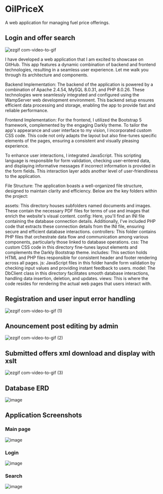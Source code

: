 # OilPriceX
A web application for managing fuel price offerings.

## Login and offer search 
![ezgif com-video-to-gif](https://github.com/PanosEko/OilPriceX/assets/93736094/df140a94-84d2-4a5f-b995-ef66445b5291)

I have developed a web application that I am excited to showcase on GitHub. This app features a dynamic combination of backend and frontend technologies, resulting in a seamless user experience. Let me walk you through its architecture and components.

Backend Implementation:
The backend of the application is powered by a combination of Apache 2.4.54, MySQL 8.0.31, and PHP 8.0.26. These technologies were seamlessly integrated and configured using the WampServer web development environment. This backend setup ensures efficient data processing and storage, enabling the app to provide fast and reliable performance.

Frontend Implementation:
For the frontend, I utilized the Bootstrap 5 framework, complemented by the engaging Darkly theme. To tailor the app's appearance and user interface to my vision, I incorporated custom CSS code. This code not only adapts the layout but also fine-tunes specific elements of the pages, ensuring a consistent and visually pleasing experience.

To enhance user interactions, I integrated JavaScript. This scripting language is responsible for form validation, checking user-entered data, and displaying informative messages if incorrect information is provided in the form fields. This interaction layer adds another level of user-friendliness to the application.

File Structure:
The application boasts a well-organized file structure, designed to maintain clarity and efficiency. Below are the key folders within the project:

assets: This directory houses subfolders named documents and images. These contain the necessary PDF files for terms of use and images that enrich the website's visual content.
config: Here, you'll find an INI file containing the database connection details. Additionally, I've included PHP code that extracts these connection details from the INI file, ensuring secure and efficient database interactions.
controllers: This folder contains PHP files that orchestrate data flow and communication among various components, particularly those linked to database operations.
css: The custom CSS code in this directory fine-tunes layout elements and complements the Darkly Bootstrap theme.
includes: This section holds HTML and PHP files responsible for consistent header and footer rendering across all pages.
js: JavaScript files in this folder handle form validation by checking input values and providing instant feedback to users.
model: The DbClient class in this directory facilitates smooth database interactions, handling data insertion, deletion, and updates.
views: This is where the code resides for rendering the actual web pages that users interact with.

## Registration and user input error handling 
![ezgif com-video-to-gif (1)](https://github.com/PanosEko/OilPriceX/assets/93736094/a08a9ad8-7d17-4ec6-8233-9fbf5bfa2b66)

## Anouncement post editing by admin
![ezgif com-video-to-gif (2)](https://github.com/PanosEko/OilPriceX/assets/93736094/ff51778a-fc3e-464f-89cd-42050f2c7499)

## Submitted offers xml download and display with xslt
![ezgif com-video-to-gif (3)](https://github.com/PanosEko/OilPriceX/assets/93736094/5a2d3ba0-7b73-4848-94e0-faae2cfa1b5b)

## Database ERD
![image](https://github.com/PanosEko/OilPriceX/assets/93736094/72f966df-6d6e-4ea7-8634-c02e9f82bea2)

## Application Screenshots
### Main page
![image](https://github.com/PanosEko/OilPriceX/assets/93736094/48d6a1b4-803f-41f3-8f26-2fbae35bfe8d)
### Login
![image](https://github.com/PanosEko/OilPriceX/assets/93736094/bd947e16-66d4-4098-8e1d-bdf4b50a1a34)
### Search 
![image](https://github.com/PanosEko/OilPriceX/assets/93736094/61d69eec-5201-46a3-88d1-698da9bb9d8c)

